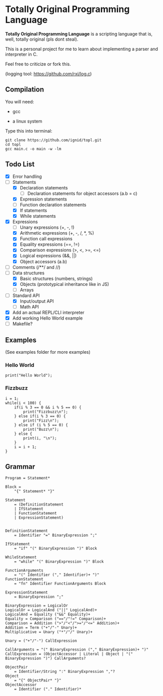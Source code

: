 # Totally Original Programming Language

**Totally Original Programming Language** is a scripting language that is, well, totally original (pls dont steal).

This is a personal project for me to learn about implementing a parser and interpreter in C.

Feel free to criticize or fork this.

(logging tool: https://github.com/rxi/log.c)

## Compilation

You will need:

* gcc

* a linux system

Type this into terminal:

```
git clone https://github.com/ignid/topl.git
cd topl
gcc main.c -o main -w -lm
```

## Todo List

- [x] Error handling
- [ ] Statements
	- [x] Declaration statements
		- [ ] Declaration statements for object accessors (a.b = c)
	- [x] Expression statements
	- [ ] Function declaration statements
	- [x] If statements
	- [x] While statements
- [x] Expressions
	- [ ] Unary expressions (+, -, !)
	- [x] Arithmetic expressions (+, -, /, *, %)
	- [x] Function call expressions
	- [x] Equality expressions (==, !=)
	- [x] Comparison expressions (>, <, >=, <=)
	- [x] Logical expressions (&&, ||)
	- [x] Object accessors (a.b)
- [ ] Comments (/**/ and //)
- [ ] Data structures
	- [x] Basic structures (numbers, strings)
	- [x] Objects (prototypical inheritance like in JS)
	- [ ] Arrays
- [ ] Standard API
	- [x] Input/output API
	- [ ] Math API
- [x] Add an actual REPL/CLI interpreter
- [x] Add working Hello World example
- [ ] Makefile?

## Examples

(See examples folder for more examples)

### Hello World

```
print("Hello World");
```

### Fizzbuzz

```
i = 1;
while(i < 100) {
	if(i % 3 == 0 && i % 5 == 0) {
		print("Fizzbuzz\n");
	} else if(i % 3 == 0) {
		print("Fizz\n");
	} else if (i % 5 == 0) {
		print("Buzz\n");
	} else {
		print(i, "\n");
	}
	i = i + 1;
}
```

## Grammar

```
Program = Statement*

Block =
	"{" Statement* "}"

Statement
	= (DefinitionStatement
	| IfStatement
	| FunctionStatement
	| ExpressionStatement)
	

DefinitionStatement
	= Identifier "=" BinaryExpression ";"

IfStatement
	= "if" "(" BinaryExpression ")" Block

WhileStatement
	= "while" "(" BinaryExpression ")" Block

FunctionArguments
	= "(" Identifier ("," Identifier)+ ")"
FunctionStatement
	= "fn" Identifier FunctionArguments Block

ExpressionStatement
	= BinaryExpression ";"

BinaryExpression = LogicalOr
LogicalOr = LogicalAnd ("||" LogicalAnd)+
LogicalAnd = Equality ("&&" Equality)+
Equality = Comparison ("=="/"!=" Comparison)+
Comparison = Addition (">"/"<"/">="/"<=" Addition)+
Addition = Term ("+"/"-" Unary)+
Multiplicative = Unary ("*"/"/" Unary)+

Unary = ("+"/"-") CallExpression

CallArguments = "(" BinaryExpression ("," BinaryExpression)+ ")"
CallExpression = (ObjectAccessor | Literal | Object | "(" BinaryExpression ")") CallArguments?

ObjectPair
	= Identifier/String ":" BinaryExpression ","?
Object
	= "{" ObjectPair* "}"
ObjectAccessor
	= Identifier ("." Identifier)*

```